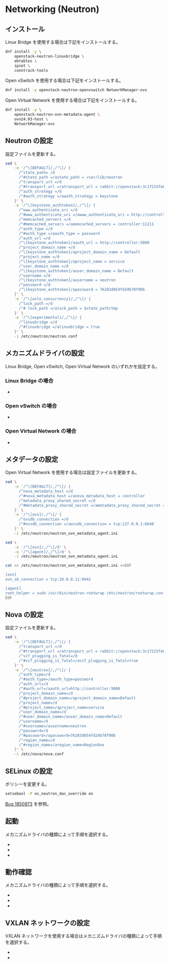 # Networking (Neutron)

## インストール

Linux Bridge を使用する場合は下記をインストールする。

```sh
dnf install -y \
    openstack-neutron-linuxbridge \
    ebtables \
    ipset \
    conntrack-tools
```

Open vSwitch を使用する場合は下記をインストールする。

```sh
dnf install -y openstack-neutron-openvswitch NetworkManager-ovs
```

Open Virtual Network を使用する場合は下記をインストールする。

```sh
dnf install -y \
    openstack-neutron-ovn-metadata-agent \
    ovn24.03-host \
    NetworkManager-ovs
```

## Neutron の設定

設定ファイルを更新する。

```sh
sed \
    -e '/^\[DEFAULT]/,/^\[/ {
      /^state_path= /d
      /^#state_path =/astate_path = /var/lib/neutron
      /^transport_url =/d
      /^#transport_url =/atransport_url = rabbit://openstack:3c17215fe69ba1dad320@controller:5672/
      /^auth_strategy =/d
      /^#auth_strategy =/aauth_strategy = keystone
    }' \
    -e '/^\[keystone_authtoken]/,/^\[/ {
      /^www_authenticate_uri =/d
      /^#www_authenticate_uri =/awww_authenticate_uri = http://controller:5000
      /^memcached_servers =/d
      /^#memcached_servers =/amemcached_servers = controller:11211
      /^auth_type =/d
      /^#auth_type =/aauth_type = password
      /^auth_url =/d
      /^\[keystone_authtoken]/aauth_url = http://controller:5000
      /^project_domain_name =/d
      /^\[keystone_authtoken]/aproject_domain_name = Default
      /^project_name =/d
      /^\[keystone_authtoken]/aproject_name = service
      /^user_domain_name =/d
      /^\[keystone_authtoken]/auser_domain_name = Default
      /^username =/d
      /^\[keystone_authtoken]/ausername = neutron
      /^password =/d
      /^\[keystone_authtoken]/apassword = 76283d854fd24b78f90b
    }' \
    -e '/^\[oslo_concurrency]/,/^\[/ {
      /^lock_path =/d
      /^# lock_path =/alock_path = $state_path/tmp
    }' \
    -e '/^\[experimental]/,/^\[/ {
      /^linuxbridge =/d
      /^#linuxbridge =/alinuxbridge = true
    }' \
    -i /etc/neutron/neutron.conf
```

## メカニズムドライバの設定

Linux Bridge, Open vSwitch, Open Virtual Network のいずれかを設定する。

### Linux Bridge の場合

* [](./neutron_linuxbridge/agent.md)

### Open vSwitch の場合

* [](./neutron_ovs/agent.md)

### Open Virtual Network の場合

* [](./neutron_ovn/ovs.md)

## メタデータの設定

Open Virtual Network を使用する場合は設定ファイルを更新する。

```sh
sed \
    -e '/^\[DEFAULT]/,/^\[/ {
      /^nova_metadata_host =/d
      /^#nova_metadata_host =/anova_metadata_host = controller
      /^metadata_proxy_shared_secret =/d
      /^#metadata_proxy_shared_secret =/ametadata_proxy_shared_secret = 44cb41ccbed49e089ab4
    }' \
    -e '/^\[ovs]/,/^\[/ {
      /^ovsdb_connection =/d
      /^#ovsdb_connection =/aovsdb_connection = tcp:127.0.0.1:6640
    }' \
    -i /etc/neutron/neutron_ovn_metadata_agent.ini

sed \
    -e '/^\[ovn]/,/^\[/d' \
    -e '/^\[agent]/,/^\[/d' \
    -i /etc/neutron/neutron_ovn_metadata_agent.ini

cat >> /etc/neutron/neutron_ovn_metadata_agent.ini <<EOF

[ovn]
ovn_sb_connection = tcp:10.0.0.11:6642

[agent]
root_helper = sudo /usr/bin/neutron-rootwrap /etc/neutron/rootwrap.conf
EOF
```

## Nova の設定

設定ファイルを更新する。

```sh
sed \
    -e '/^\[DEFAULT]/,/^\[/ {
      /^transport_url =/d
      /^#transport_url =/atransport_url = rabbit://openstack:3c17215fe69ba1dad320@controller:5672/
      /^vif_plugging_is_fatal=/d
      /^#vif_plugging_is_fatal=/avif_plugging_is_fatal=true
    }' \
    -e '/^\[neutron]/,/^\[/ {
      /^auth_type=/d
      /^#auth_type=/aauth_type=password
      /^auth_url=/d
      /^#auth_url=/aauth_url=http://controller:5000
      /^project_domain_name=/d
      /^#project_domain_name=/aproject_domain_name=Default
      /^project_name=/d
      /^#project_name=/aproject_name=service
      /^user_domain_name=/d
      /^#user_domain_name=/auser_domain_name=Default
      /^username=/d
      /^#username=/ausername=neutron
      /^password=/d
      /^#password=/apassword=76283d854fd24b78f90b
      /^region_name=/d
      /^#region_name=/aregion_name=RegionOne
    }' \
    -i /etc/nova/nova.conf
```

## SELinux の設定

ポリシーを変更する。

```sh
setsebool -P os_neutron_dac_override on
```

[Bug 1850973](https://bugzilla.redhat.com/show_bug.cgi?id=1850973) を参照。

## 起動

メカニズムドライバの種類によって手順を選択する。

* [](./neutron_linuxbridge/startup.md)
* [](./neutron_ovs/startup.md)
* [](./neutron_ovn/startup.md)

## 動作確認

メカニズムドライバの種類によって手順を選択する。

* [](./neutron_linuxbridge/confirm.md)
* [](./neutron_ovs/confirm.md)
* [](./neutron_ovn/confirm.md)

## VXLAN ネットワークの設定

VXLAN ネットワークを使用する場合はメカニズムドライバの種類によって手順を選択する。

* [](./neutron_linuxbridge/vxlan.md)
* [](./neutron_ovs/vxlan.md)
